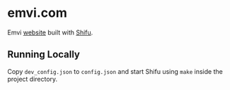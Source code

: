 # emvi.com

Emvi [website](https://emvi.com) built with [Shifu](https://github.com/emvi/shifu).

## Running Locally

Copy `dev_config.json` to `config.json` and start Shifu using `make` inside the project directory.
